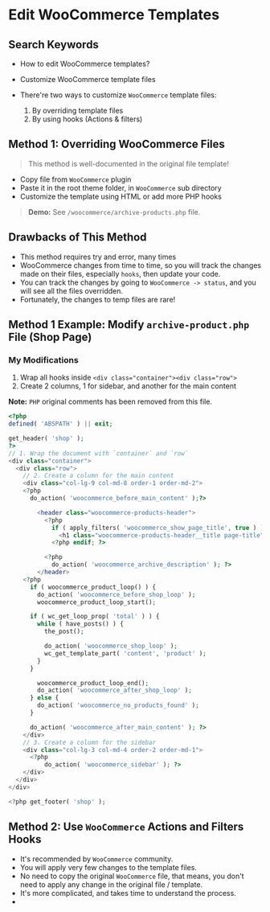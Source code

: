 # Edit WooCommerce Templates

## Search Keywords

- How to edit WooCommerce templates?
- Customize WooCommerce template files

- There're two ways to customize `WooCommerce` template files:
  1. By overriding template files
  2. By using hooks (Actions & filters)

## Method 1: Overriding WooCommerce Files

> This method is well-documented in the original file template!

- Copy file from `WooCommerce` plugin
- Paste it in the root theme folder, in `WooCommerce` sub directory
- Customize the template using HTML or add more PHP hooks

> **Demo:** See `/woocommerce/archive-products.php` file.

## Drawbacks of This Method

- This method requires try and error, many times
- WooCommerce changes from time to time, so you will track the changes made on their files, especially `hooks`, then update your code.
- You can track the changes by going to `WooCommerce -> status`, and you will see all the files overridden.
- Fortunately, the changes to temp files are rare!

## Method 1 Example: Modify `archive-product.php` File (Shop Page)

### My Modifications

1. Wrap all hooks inside `<div class="container"><div class="row">`
2. Create 2 columns, 1 for sidebar, and another for the main content

**Note:** `PHP` original comments has been removed from this file.

```php
<?php
defined( 'ABSPATH' ) || exit;

get_header( 'shop' );
?>
// 1. Wrap the document with `container` and `row`
<div class="container">
  <div class="row">
    // 2. Create a column for the main content
    <div class="col-lg-9 col-md-8 order-1 order-md-2">
    <?php
      do_action( 'woocommerce_before_main_content' );?>

        <header class="woocommerce-products-header">
          <?php
            if ( apply_filters( 'woocommerce_show_page_title', true ) ) : ?>
              <h1 class="woocommerce-products-header__title page-title"><?php woocommerce_page_title(); ?></h1>
            <?php endif; ?>

          <?php
            do_action( 'woocommerce_archive_description' ); ?>
        </header>
    <?php
      if ( woocommerce_product_loop() ) {
        do_action( 'woocommerce_before_shop_loop' );
        woocommerce_product_loop_start();

      if ( wc_get_loop_prop( 'total' ) ) {
        while ( have_posts() ) {
          the_post();

          do_action( 'woocommerce_shop_loop' );
          wc_get_template_part( 'content', 'product' );
        }
      }

        woocommerce_product_loop_end();
        do_action( 'woocommerce_after_shop_loop' );
      } else {
        do_action( 'woocommerce_no_products_found' );
      }

      do_action( 'woocommerce_after_main_content' ); ?>
    </div>
    // 3. Create a column for the sidebar
    <div class="col-lg-3 col-md-4 order-2 order-md-1">
      <?php
  		  do_action( 'woocommerce_sidebar' ); ?>
    </div>
  </div>
</div>

<?php get_footer( 'shop' );
```

## Method 2: Use `WooCommerce` Actions and Filters Hooks

- It's recommended by `WooCommerce` community.
- You will apply very few changes to the template files.
- No need to copy the original `WooCommerce` file, that means, you don't need to apply any change in the original file / template.
- It's more complicated, and takes time to understand the process.
- 